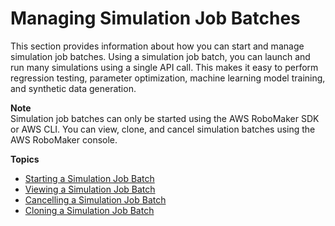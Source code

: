 # Managing Simulation Job Batches<a name="simulation-job-batch"></a>

This section provides information about how you can start and manage simulation job batches\. Using a simulation job batch, you can launch and run many simulations using a single API call\. This makes it easy to perform regression testing, parameter optimization, machine learning model training, and synthetic data generation\. 

**Note**  
Simulation job batches can only be started using the AWS RoboMaker SDK or AWS CLI\. You can view, clone, and cancel simulation batches using the AWS RoboMaker console\. 

**Topics**
+ [Starting a Simulation Job Batch](simulation-job-batch-start.md)
+ [Viewing a Simulation Job Batch](simulation-job-batch-describe.md)
+ [Cancelling a Simulation Job Batch](simulation-job-batch-cancel.md)
+ [Cloning a Simulation Job Batch](simulation-job-batch-clone.md)